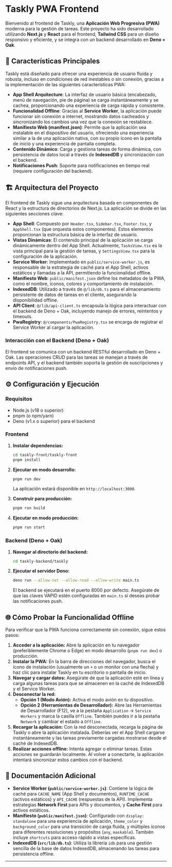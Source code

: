 # Taskly PWA Frontend

Bienvenido al frontend de Taskly, una **Aplicación Web Progresiva (PWA)** moderna para la gestión de tareas. Este proyecto ha sido desarrollado utilizando **Next.js** y **React** para el frontend, **Tailwind CSS** para un diseño responsivo y eficiente, y se integra con un backend desarrollado en **Deno + Oak**.

## 🚀 Características Principales

Taskly está diseñado para ofrecer una experiencia de usuario fluida y robusta, incluso en condiciones de red inestables o sin conexión, gracias a la implementación de las siguientes características PWA:

*   **App Shell Arquitecture**: La interfaz de usuario básica (encabezado, menú de navegación, pie de página) se carga instantáneamente y se cachea, proporcionando una experiencia de carga rápida y consistente.
*   **Funcionalidad Offline**: Gracias al **Service Worker**, la aplicación puede funcionar sin conexión a internet, mostrando datos cacheados y sincronizando los cambios una vez que la conexión se restablece.
*   **Manifiesto Web (manifest.json)**: Permite que la aplicación sea instalable en el dispositivo del usuario, ofreciendo una experiencia similar a la de una aplicación nativa, con su propio ícono en la pantalla de inicio y una experiencia de pantalla completa.
*   **Contenido Dinámico**: Carga y gestiona tareas de forma dinámica, con persistencia de datos local a través de **IndexedDB** y sincronización con el backend.
*   **Notificaciones Push**: Soporte para notificaciones en tiempo real (requiere configuración del backend).

## 🏗️ Arquitectura del Proyecto

El frontend de Taskly sigue una arquitectura basada en componentes de React y la estructura de directorios de Next.js. La aplicación se divide en las siguientes secciones clave:

*   **App Shell**: Compuesto por `Header.tsx`, `Sidebar.tsx`, `Footer.tsx`, y `AppShell.tsx` (que orquesta estos componentes). Estos elementos proporcionan la estructura básica de la interfaz de usuario.
*   **Vistas Dinámicas**: El contenido principal de la aplicación se carga dinámicamente dentro del App Shell. Actualmente, `TasksView.tsx` es la vista principal para la gestión de tareas, y `SettingsView.tsx` para la configuración de la aplicación.
*   **Service Worker**: Implementado en `public/service-worker.js`, es responsable de la estrategia de caché para el App Shell, activos estáticos y llamadas a la API, permitiendo la funcionalidad offline.
*   **Manifiesto Web**: `public/manifest.json` define los metadatos de la PWA, como el nombre, íconos, colores y comportamiento de instalación.
*   **IndexedDB**: Utilizado a través de `@/lib/db.ts` para el almacenamiento persistente de datos de tareas en el cliente, asegurando la disponibilidad offline.
*   **API Client**: `@/lib/api-client.ts` encapsula la lógica para interactuar con el backend de Deno + Oak, incluyendo manejo de errores, reintentos y timeouts.
*   **PwaRegistry**: `@/components/PwaRegistry.tsx` se encarga de registrar el Service Worker al cargar la aplicación.

### Interacción con el Backend (Deno + Oak)

El frontend se comunica con un backend RESTful desarrollado en Deno + Oak. Las operaciones CRUD para las tareas se manejan a través de endpoints API, y el backend también soporta la gestión de suscripciones y envío de notificaciones push.

## ⚙️ Configuración y Ejecución

### Requisitos

*   Node.js (v18 o superior)
*   pnpm (o npm/yarn)
*   Deno (v1.x o superior) para el backend

### Frontend

1.  **Instalar dependencias:**
    ```bash
    cd taskly-front/taskly-front
    pnpm install
    ```

2.  **Ejecutar en modo desarrollo:**
    ```bash
    pnpm run dev
    ```
    La aplicación estará disponible en `http://localhost:3000`.

3.  **Construir para producción:**
    ```bash
    pnpm run build
    ```

4.  **Ejecutar en modo producción:**
    ```bash
    pnpm run start
    ```

### Backend (Deno + Oak)

1.  **Navegar al directorio del backend:**
    ```bash
    cd taskly-backend/taskly
    ```

2.  **Ejecutar el servidor Deno:**
    ```bash
    deno run --allow-net --allow-read --allow-write main.ts
    ```
    El backend se ejecutará en el puerto 8000 por defecto. Asegúrate de que las claves VAPID estén configuradas en `main.ts` si deseas probar las notificaciones push.

## 🌐 Cómo Probar la Funcionalidad Offline

Para verificar que la PWA funciona correctamente sin conexión, sigue estos pasos:

1.  **Acceder a la aplicación:** Abre la aplicación en tu navegador (preferiblemente Chrome o Edge) en modo desarrollo (`pnpm run dev`) o producción.
2.  **Instalar la PWA:** En la barra de direcciones del navegador, busca el ícono de instalación (usualmente un `+` o un monitor con una flecha) y haz clic para instalar Taskly en tu escritorio o pantalla de inicio.
3.  **Navegar y cargar datos:** Asegúrate de que la aplicación esté en línea y carga algunas tareas para que se almacenen en la caché de IndexedDB y el Service Worker.
4.  **Desconectar la red:**
    *   **Opción 1 (Modo Avión):** Activa el modo avión en tu dispositivo.
    *   **Opción 2 (Herramientas de Desarrollador):** Abre las Herramientas de Desarrollador (F12), ve a la pestaña `Application` -> `Service Workers` y marca la casilla `Offline`. También puedes ir a la pestaña `Network` y cambiar el estado a `Offline`.
5.  **Recargar la aplicación:** Con la red desconectada, recarga la página de Taskly o abre la aplicación instalada. Deberías ver el App Shell cargarse instantáneamente y las tareas previamente cargadas mostrarse desde el caché de IndexedDB.
6.  **Realizar acciones offline:** Intenta agregar o eliminar tareas. Estas acciones se guardarán localmente. Al volver a conectarte, la aplicación intentará sincronizar estos cambios con el backend.

## 📝 Documentación Adicional

*   **Service Worker (`public/service-worker.js`)**: Contiene la lógica de caché para `CACHE_NAME` (App Shell y documentos), `RUNTIME_CACHE` (activos estáticos) y `API_CACHE` (respuestas de la API). Implementa estrategias **Network First** para APIs y documentos, y **Cache First** para activos estáticos.
*   **Manifiesto (`public/manifest.json`)**: Configurado con `display: standalone` para una experiencia de aplicación, `theme_color` y `background_color` para una transición de carga fluida, y múltiples íconos para diferentes resoluciones y propósitos (`any`, `maskable`). También incluye `shortcuts` para acceso rápido a vistas específicas.
*   **IndexedDB (`src/lib/db.ts`)**: Utiliza la librería `idb` para una gestión sencilla de la base de datos IndexedDB, almacenando las tareas para persistencia offline.

---
